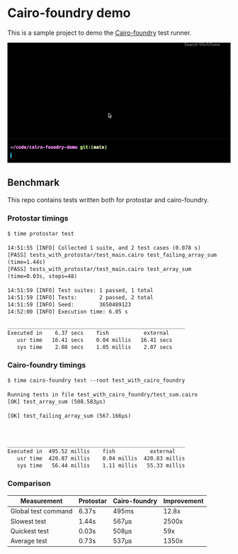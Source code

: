 # Cairo-foundry demo

This is a sample project to demo the [Cairo-foundry]() test runner.

![](./test-running.gif)

## Benchmark

This repo contains tests written both for protostar and cairo-foundry.

### Protostar timings

```
$ time protostar test

14:51:55 [INFO] Collected 1 suite, and 2 test cases (0.078 s)
[PASS] tests_with_protostar/test_main.cairo test_failing_array_sum (time=1.44s)
[PASS] tests_with_protostar/test_main.cairo test_array_sum (time=0.03s, steps=48)

14:51:59 [INFO] Test suites: 1 passed, 1 total
14:51:59 [INFO] Tests:       2 passed, 2 total
14:51:59 [INFO] Seed:        3650489123
14:52:00 [INFO] Execution time: 6.05 s

________________________________________________________
Executed in    6.37 secs    fish           external
   usr time   16.41 secs    0.04 millis   16.41 secs
   sys time    2.08 secs    1.05 millis    2.07 secs
```

### Cairo-foundry timings

```
$ time cairo-foundry test --root test_with_cairo_foundry

Running tests in file test_with_cairo_foundry/test_sum.cairo
[OK] test_array_sum (508.583µs)

[OK] test_failing_array_sum (567.166µs)



________________________________________________________
Executed in  495.52 millis    fish           external
   usr time  420.87 millis    0.04 millis  420.83 millis
   sys time   56.44 millis    1.11 millis   55.33 millis
```

### Comparison

| Measurement         | Protostar | Cairo-foundry | Improvement |
| ------------------- | --------- | ------------- | ----------- |
| Global test command | 6.37s     | 495ms         | 12.8x       |
| Slowest test        | 1.44s     | 567µs         | 2500x       |
| Quickest test       | 0.03s     | 508µs         | 59x         |
| Average test        | 0.73s     | 537µs         | 1350x       |
